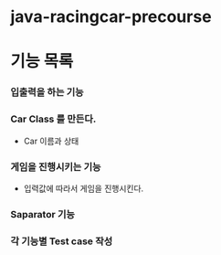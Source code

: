 # java-racingcar-precourse


# 기능 목록

### 입출력을 하는 기능

### Car Class 를 만든다.
- Car 이름과 상태

### 게임을 진행시키는 기능
- 입력값에 따라서 게임을 진행시킨다.

### Saparator 기능

### 각 기능별 Test case 작성